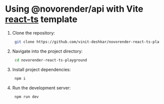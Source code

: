 # Using @novorender/api with Vite [react-ts](https://github.com/vitejs/vite/tree/main/packages/create-vite/template-react-ts) template

1. Clone the repository:

   ```bash
    git clone https://github.com/vinit-deshkar/novorender-react-ts-playground.git
   ```

2. Navigate into the project directory:

   ```bash
    cd novorender-react-ts-playground
   ```

3. Install project dependencies:

   ```bash
    npm i
   ```

4. Run the development server:

   ```bash
    npm run dev
   ```
